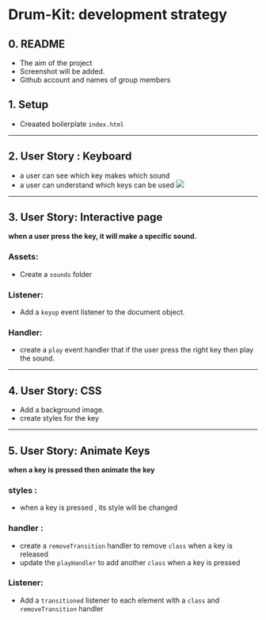 # Drum-Kit: development strategy

## 0. README

* The aim of the project
* Screenshot will be added.
* Github account and names of group members


## 1. Setup

* Creaated boilerplate `index.html`
---------------------------------------------------------------------
## 2. User Story : Keyboard
* a user can see which key makes which sound
* a user can understand which keys can be used
![](https://raw.githubusercontent.com/feridunAKYOL/01---drum-kit/master/Screenshot%20from%202020-03-18%2021-35-04.png)
---------------------------------------------------------------
## 3. User Story: Interactive page

__when a user press the key, it will make a specific sound.__

### Assets:
* Create a `sounds` folder

### Listener:
* Add a `keyup` event listener to the document object.

### Handler:
* create a `play` event handler that if the user press the right key then play the sound.
------------------------------------------------------

## 4. User Story: CSS

* Add a background image.
* create styles for the key
-------------------------------------------------------
## 5. User Story: Animate Keys
__when a key is pressed then animate the key__ 

### styles : 
* when a key is pressed , its style will be changed
### handler :
* create a `removeTransition` handler to remove `class` when a key is released
* update the `playHandler` to add another `class` when a key is pressed
### Listener:
* Add a `transitioned` listener to each element with a `class` and `removeTransition` handler





